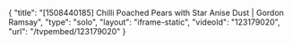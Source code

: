 {
    "title": "[1508440185] Chilli Poached Pears with Star Anise Dust | Gordon Ramsay",
    "type": "solo",
    "layout": "iframe-static",
    "videoId": "123179020",
    "url": "\/tvpembed\/123179020"
}